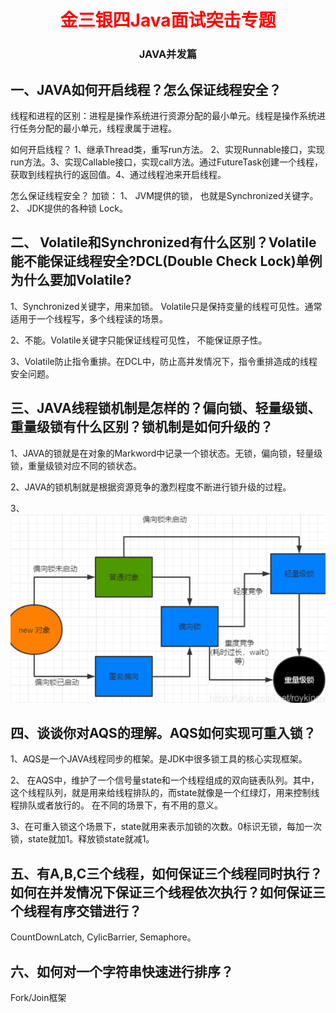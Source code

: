 <center><h1><font color="red">
    金三银四Java面试突击专题
</font></h1>
<h3>
    JAVA并发篇
    </h3>
    
</center>

##  一、JAVA如何开启线程？怎么保证线程安全？

线程和进程的区别：进程是操作系统进行资源分配的最小单元。线程是操作系统进行任务分配的最小单元，线程隶属于进程。

如何开启线程？ 1、继承Thread类，重写run方法。 2、实现Runnable接口，实现run方法。3、实现Callable接口，实现call方法。通过FutureTask创建一个线程，获取到线程执行的返回值。4、通过线程池来开启线程。

怎么保证线程安全？ 加锁：  1、 JVM提供的锁， 也就是Synchronized关键字。 2、 JDK提供的各种锁 Lock。

##  二、 Volatile和Synchronized有什么区别？Volatile能不能保证线程安全?DCL(Double Check Lock)单例为什么要加Volatile?

1、Synchronized关键字，用来加锁。 Volatile只是保持变量的线程可见性。通常适用于一个线程写，多个线程读的场景。

2、不能。Volatile关键字只能保证线程可见性， 不能保证原子性。

3、Volatile防止指令重排。在DCL中，防止高并发情况下，指令重排造成的线程安全问题。

## 三、JAVA线程锁机制是怎样的？偏向锁、轻量级锁、重量级锁有什么区别？锁机制是如何升级的？

1、JAVA的锁就是在对象的Markword中记录一个锁状态。无锁，偏向锁，轻量级锁，重量级锁对应不同的锁状态。

2、JAVA的锁机制就是根据资源竞争的激烈程度不断进行锁升级的过程。

3、![1615192248858](img/1615192248858.png)



## 四、谈谈你对AQS的理解。AQS如何实现可重入锁？

1、AQS是一个JAVA线程同步的框架。是JDK中很多锁工具的核心实现框架。

2、 在AQS中，维护了一个信号量state和一个线程组成的双向链表队列。其中，这个线程队列，就是用来给线程排队的，而state就像是一个红绿灯，用来控制线程排队或者放行的。 在不同的场景下，有不用的意义。

3、在可重入锁这个场景下，state就用来表示加锁的次数。0标识无锁，每加一次锁，state就加1。释放锁state就减1。



## 五、有A,B,C三个线程，如何保证三个线程同时执行？如何在并发情况下保证三个线程依次执行？如何保证三个线程有序交错进行？

CountDownLatch, CylicBarrier, Semaphore。




## 六、如何对一个字符串快速进行排序？

Fork/Join框架